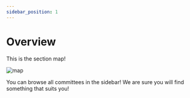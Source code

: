 ```yaml
---
sidebar_position: 1
---
```


# Overview

This is the section map!

![map](//img/karta.png/)

You can browse all committees in the sidebar! We are sure you will find something that suits you!